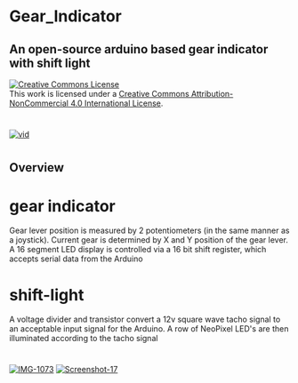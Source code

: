 # Gear_Indicator
## An open-source arduino based gear indicator with shift light

<a rel="license" href="http://creativecommons.org/licenses/by-nc/4.0/"><img alt="Creative Commons License" style="border-width:0" src="https://i.creativecommons.org/l/by-nc/4.0/88x31.png" /></a><br />This work is licensed under a <a rel="license" href="http://creativecommons.org/licenses/by-nc/4.0/">Creative Commons Attribution-NonCommercial 4.0 International License</a>.
#

[<img src="https://i.ibb.co/6g25gTd/Screenshot-16.png" alt="vid" border="0">](https://youtu.be/9aou7hNQFXM)


#

## Overview

# gear indicator
Gear lever position is measured by 2 potentiometers (in the same manner as a joystick). Current gear is determined by X and Y position of the gear lever.
A 16 segment LED display is controlled via a 16 bit shift register, which accepts serial data from the Arduino

# shift-light
A voltage divider and transistor convert a 12v square wave tacho signal to an acceptable input signal for the Arduino. 
A row of NeoPixel LED's are then illuminated according to the tacho signal

#

<a href="https://ibb.co/n0skRL3"><img src="https://i.ibb.co/MhDN9C8/IMG-1073.png" alt="IMG-1073" border="0"></a>
<a href="https://ibb.co/vxfMc01"><img src="https://i.ibb.co/ynKxNH0/Screenshot-17.png" alt="Screenshot-17" border="0"></a>
